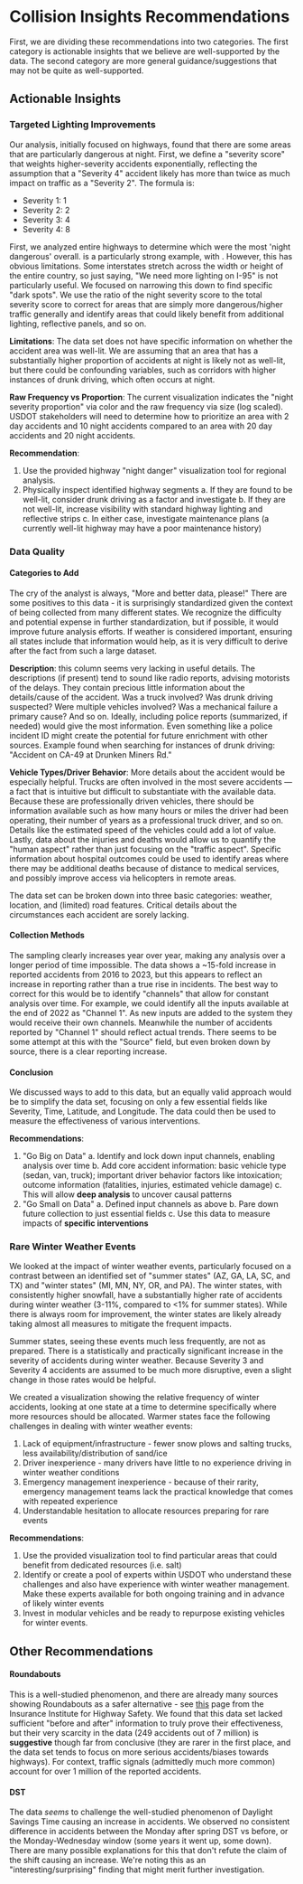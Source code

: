 # Collision Insights Recommendations

First, we are dividing these recommendations into two categories. The first category is actionable insights that we believe are well-supported by the data. The second category are more general guidance/suggestions that may not be quite as well-supported.

## Actionable Insights

### Targeted Lighting Improvements

Our analysis, initially focused on highways, found that there are some areas that are particularly dangerous at night. First, we define a "severity score" that weights higher-severity accidents exponentially, reflecting the assumption that a "Severity 4" accident likely has more than twice as much impact on traffic as a "Severity 2". The formula is:

 - Severity 1: 1
 - Severity 2: 2
 - Severity 3: 4
 - Severity 4: 8

First, we analyzed entire highways to determine which were the most 'night dangerous' overall. <example> is a particularly strong example, with <score>. However, this has obvious limitations. Some interstates stretch across the width or height of the entire country, so just saying, "We need more lighting on I-95" is not particularly useful. We focused on narrowing this down to find specific "dark spots". We use the ratio of the night severity score to the total severity score to correct for areas that are simply more dangerous/higher traffic generally and identify areas that could likely benefit from additional lighting, reflective panels, and so on.

**Limitations**: The data set does not have specific information on whether the accident area was well-lit. We are assuming that an area that has a substantially higher proportion of accidents at night is likely not as well-lit, but there could be confounding variables, such as corridors with higher instances of drunk driving, which often occurs at night.

**Raw Frequency vs Proportion**: The current visualization indicates the "night severity proportion" via color and the raw frequency via size (log scaled). USDOT stakeholders will need to determine how to prioritize an area with 2 day accidents and 10 night accidents compared to an area with 20 day accidents and 20 night accidents. 

**Recommendation**: 
 1. Use the provided highway "night danger" visualization tool for regional analysis. 
 2. Physically inspect identified highway segments
    a. If they are found to be well-lit, consider drunk driving as a factor and investigate
    b. If they are not well-lit, increase visibility with standard highway lighting and reflective strips
    c. In either case, investigate maintenance plans (a currently well-lit highway may have a poor maintenance history)

### Data Quality

#### Categories to Add

The cry of the analyst is always, "More and better data, please!" There are some positives to this data - it is surprisingly standardized given the context of being collected from many different states. We recognize the difficulty and potential expense in further standardization, but if possible, it would improve future analysis efforts. If weather is considered important, ensuring all states include that information would help, as it is very difficult to derive after the fact from such a large dataset.

**Description**: this column seems very lacking in useful details. The descriptions (if present) tend to sound like radio reports, advising motorists of the delays. They contain precious little information about the details/cause of the accident. Was a truck involved? Was drunk driving suspected? Were multiple vehicles involved? Was a mechanical failure a primary cause? And so on. Ideally, including police reports (summarized, if needed) would give the most information. Even something like a police incident ID might create the potential for future enrichment with other sources. Example found when searching for instances of drunk driving: "Accident on CA-49 at Drunken Miners Rd." 

**Vehicle Types/Driver Behavior**: More details about the accident would be especially helpful. Trucks are often involved in the most severe accidents — a fact that is intuitive but difficult to substantiate with the available data. Because these are professionally driven vehicles, there should be information available such as how many hours or miles the driver had been operating, their number of years as a professional truck driver, and so on. Details like the estimated speed of the vehicles could add a lot of value. Lastly, data about the injuries and deaths would allow us to quantify the "human aspect" rather than just focusing on the "traffic aspect". Specific information about hospital outcomes could be used to identify areas where there may be additional deaths because of distance to medical services, and possibly improve access via helicopters in remote areas.

The data set can be broken down into three basic categories: weather, location, and (limited) road features. Critical details about the circumstances each accident are sorely lacking.

#### Collection Methods

The sampling clearly increases year over year, making any analysis over a longer period of time impossible. The data shows a ~15-fold increase in reported accidents from 2016 to 2023, but this appears to reflect an increase in reporting rather than a true rise in incidents. The best way to correct for this would be to identify "channels" that allow for constant analysis over time. For example, we could identify all the inputs available at the end of 2022 as "Channel 1". As new inputs are added to the system they would receive their own channels. Meanwhile the number of accidents reported by "Channel 1" should reflect actual trends. There seems to be some attempt at this with the "Source" field, but even broken down by source, there is a clear reporting increase.

#### Conclusion

We discussed ways to add to this data, but an equally valid approach would be to simplify the data set, focusing on only a few essential fields like Severity, Time, Latitude, and Longitude. The data could then be used to measure the effectiveness of various interventions.

**Recommendations**:
 1. "Go Big on Data"
    a. Identify and lock down input channels, enabling analysis over time
    b. Add core accident information: basic vehicle type (sedan, van, truck); important driver behavior factors like intoxication; outcome information (fatalities, injuries, estimated vehicle damage)
    c. This will allow **deep analysis** to uncover causal patterns
 2. "Go Small on Data"
    a. Defined input channels as above
    b. Pare down future collection to just essential fields
    c. Use this data to measure impacts of **specific interventions**

### Rare Winter Weather Events

We looked at the impact of winter weather events, particularly focused on a contrast between an identified set of "summer states" (AZ, GA, LA, SC, and TX) and "winter states" (MI, MN, NY, OR, and PA). The winter states, with consistently higher snowfall, have a substantially higher rate of accidents during winter weather (3-11%, compared to <1% for summer states). While there is always room for improvement, the winter states are likely already taking almost all measures to mitigate the frequent impacts.

Summer states, seeing these events much less frequently, are not as prepared. There is a statistically and practically significant increase in the severity of accidents during winter weather. Because Severity 3 and Severity 4 accidents are assumed to be much more disruptive, even a slight change in those rates would be helpful.

We created a visualization showing the relative frequency of winter accidents, looking at one state at a time to determine specifically where more resources should be allocated. Warmer states face the following challenges in dealing with winter weather events:

 1. Lack of equipment/infrastructure - fewer snow plows and salting trucks, less availability/distribution of sand/ice
 2. Driver inexperience - many drivers have little to no experience driving in winter weather conditions
 3. Emergency management inexperience - because of their rarity, emergency management teams lack the practical knowledge that comes with repeated experience
 4. Understandable hesitation to allocate resources preparing for rare events

**Recommendations**:
 1. Use the provided visualization tool to find particular areas that could benefit from dedicated resources (i.e. salt)
 2. Identify or create a pool of experts within USDOT who understand these challenges and also have experience with winter weather management. Make these experts available for both ongoing training and in advance of likely winter events
 3. Invest in modular vehicles and be ready to repurpose existing vehicles for winter events. 

## Other Recommendations

#### Roundabouts

This is a well-studied phenomenon, and there are already many sources showing Roundabouts as a safer alternative - see [this](https://www.iihs.org/topics/roundabouts) page from the Insurance Institute for Highway Safety. We found that this data set lacked sufficient "before and after" information to truly prove their effectiveness, but their very scarcity in the data (249 accidents out of 7 million) is **suggestive** though far from conclusive (they are rarer in the first place, and the data set tends to focus on more serious accidents/biases towards highways). For context, traffic signals (admittedly much more common) account for over 1 million of the reported accidents.

#### DST

The data *seems* to challenge the well-studied phenomenon of Daylight Savings Time causing an increase in accidents. We observed no consistent difference in accidents between the Monday after spring DST vs before, or the Monday-Wednesday window (some years it went up, some down). There are many possible explanations for this that don't refute the claim of the shift causing an increase. We're noting this as an "interesting/surprising" finding that might merit further investigation.